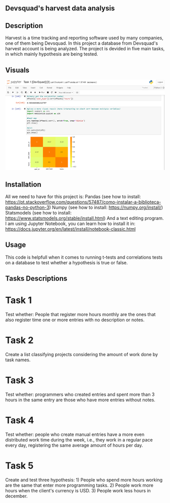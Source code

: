 ## Devsquad's harvest data analysis

## Description
Harvest is a time tracking and reporting software used by many companies, one of them being Devsquad. In this project a database from Devsquad's harvest account is being analyzed. The project is devided in five main tasks, in which mainly hypothesis are being tested. 

## Visuals
![image.png](./image.png)

## Installation
All we need to have for this project is:
    Pandas (see how to install: https://pt.stackoverflow.com/questions/57487/como-instalar-a-biblioteca-pandas-no-python-3)
    Numpy (see how to install: https://numpy.org/install/)
    Statsmodels (see how to install: https://www.statsmodels.org/stable/install.html)
And a text editing program. I am using Jupyter Notebook, you can learn how to install it in: https://docs.jupyter.org/en/latest/install/notebook-classic.html

## Usage
This code is helpfull when it comes to running t-tests and correlations tests on a database to test whether a hypothesis is true or false.

## Tasks Descriptions

# Task 1
Test whether: People that register more hours monthly are the ones that also register time one or more entries with no description or notes.

# Task 2
Create a list classifying projects considering the amount of work done by task names.

# Task 3
Test whether: programmers who created entries and spent more than 3 hours in the same entry are those who have more entries without notes.

# Task 4
Test whether: people who create manual entries have a more even distributed work time during the week, i.e., they work in a regular pace every day, registering the same average amount of hours per day.

# Task 5
Create and test three hypothesis:
    1) People who spend more hours working are the same that enter more programming tasks. 
    2) People work more hours when the client's currency is USD.
    3) People work less hours in december.


